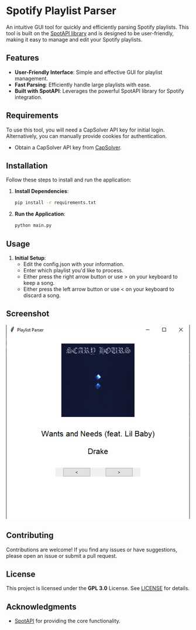 # Spotify Playlist Parser

An intuitive GUI tool for quickly and efficiently parsing Spotify playlists. 
This tool is built on the [SpotAPI library](https://github.com/Aran404/SpotAPI) and is designed to be user-friendly, making it easy to manage and edit your Spotify playlists.

## Features
- **User-Friendly Interface**: Simple and effective GUI for playlist management.
- **Fast Parsing**: Efficiently handle large playlists with ease.
- **Built with SpotAPI**: Leverages the powerful SpotAPI library for Spotify integration.

## Requirements
To use this tool, you will need a CapSolver API key for initial login. Alternatively, you can manually provide cookies for authentication.

- Obtain a CapSolver API key from [CapSolver](https://capsolver.com/).

## Installation
Follow these steps to install and run the application:

1. **Install Dependencies**:
    ```bash
    pip install -r requirements.txt
    ```

2. **Run the Application**:
    ```bash
    python main.py
    ```

## Usage
1. **Initial Setup**:
   - Edit the config.json with your information.
   - Enter which playlist you'd like to process.
   - Either press the right arrow button or use > on your keyboard to keep a song.
   - Either press the left arrow button or use < on your keyboard to discard a song.

## Screenshot
![Application Screenshot](./assets/image.png)

## Contributing
Contributions are welcome! If you find any issues or have suggestions, please open an issue or submit a pull request.

## License
This project is licensed under the **GPL 3.0** License. See [LICENSE](https://choosealicense.com/licenses/gpl-3.0/) for details.

## Acknowledgments
- [SpotAPI](https://github.com/Aran404/SpotAPI) for providing the core functionality.
